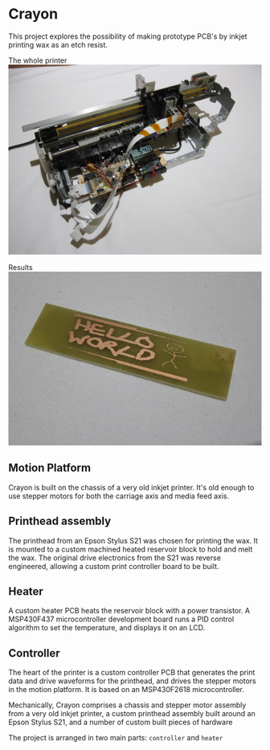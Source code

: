 # Crayon
This project explores the possibility of making prototype PCB's by inkjet printing wax as an etch resist.

The whole printer
![The whole printer](photos/wholeprinter.JPG)

Results
![Results](photos/hw-good.JPG)

## Motion Platform

Crayon is built on the chassis of a very old inkjet printer. It's old enough to use stepper motors for both the carriage axis and media feed axis.

## Printhead assembly

The printhead from an Epson Stylus S21 was chosen for printing the wax. It is mounted to a custom machined heated reservoir block to hold and melt the wax. The original drive electronics from the S21 was reverse engineered, allowing a custom print controller board to be built.

## Heater

A custom heater PCB heats the reservoir block with a power transistor. A MSP430F437 microcontroller development board runs a PID control algorithm to set the temperature, and displays it on an LCD.

## Controller

The heart of the printer is a custom controller PCB that generates the print data and drive waveforms for the printhead, and drives the stepper motors in the motion platform. It is based on an MSP430F2618 microcontroller.



Mechanically, Crayon comprises a chassis and stepper motor assembly from a very old inkjet printer, a custom printhead assembly built around an Epson Stylus S21, and a number of custom built pieces of hardware

 The project is arranged in two main parts: `controller` and `heater` 